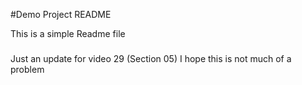 #Demo Project README

This is a simple Readme file

#####
Just an update for video 29 (Section 05)
I hope this is not much of a problem



